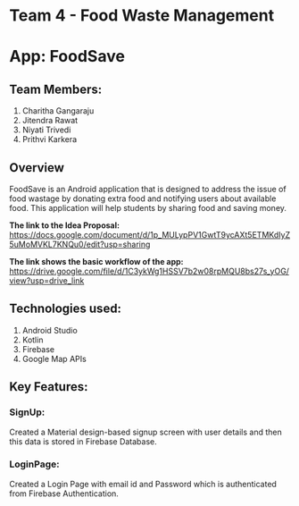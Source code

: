 # Team 4 - Food Waste Management

# App: FoodSave

## Team Members:
1. Charitha Gangaraju
2. Jitendra Rawat
3. Niyati Trivedi
4. Prithvi Karkera

## Overview
FoodSave is an Android application that is designed to address the issue of food wastage by donating extra food and notifying users about available food. This application will help students by sharing food and saving money.

**The link to the Idea Proposal:** 
https://docs.google.com/document/d/1p_MULypPV1GwtT9ycAXt5ETMKdIyZ5uMoMVKL7KNQu0/edit?usp=sharing   

**The link shows the basic workflow of the app:** 
https://drive.google.com/file/d/1C3ykWg1HSSV7b2w08rpMQU8bs27s_yOG/view?usp=drive_link  

## Technologies used:
1.	Android Studio
2.	Kotlin
3.	Firebase
4.	Google Map APIs

## Key Features:
### SignUp:
Created a Material design-based signup screen with user details and then this data is stored in Firebase Database.

### LoginPage:
Created a Login Page with email id and Password which is authenticated from Firebase Authentication.

